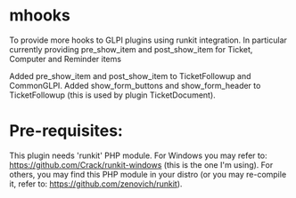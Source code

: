# mhooks
To provide more hooks to GLPI plugins using runkit integration.
In particular currently providing pre_show_item and post_show_item for Ticket, Computer and Reminder items

Added pre_show_item and post_show_item to TicketFollowup and CommonGLPI.
Added show_form_buttons and show_form_header to TicketFollowup (this is used by plugin TicketDocument).

# Pre-requisites:
This plugin needs 'runkit' PHP module.
For Windows you may refer to: https://github.com/Crack/runkit-windows (this is the one I'm using).
For others, you may find this PHP module in your distro (or you may re-compile it, refer to: https://github.com/zenovich/runkit).
